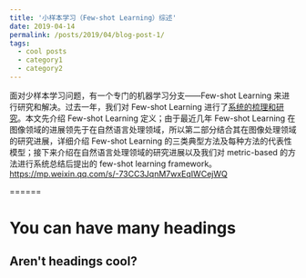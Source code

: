 ```yaml
---
title: '小样本学习（Few-shot Learning）综述'
date: 2019-04-14
permalink: /posts/2019/04/blog-post-1/
tags:
  - cool posts
  - category1
  - category2
---
```


面对少样本学习问题，有一个专门的机器学习分支——Few-shot Learning 来进行研究和解决。过去一年，我们对 Few-shot Learning 进行了[系统的梳理和研究](https://mp.weixin.qq.com/s/sp03pzg-Ead-sxm4sWyaXg)。本文先介绍 Few-shot Learning 定义；由于最近几年 Few-shot Learning 在图像领域的进展领先于在自然语言处理领域，所以第二部分结合其在图像处理领域的研究进展，详细介绍 Few-shot Learning 的三类典型方法及每种方法的代表性模型；接下来介绍在自然语言处理领域的研究进展以及我们对 metric-based 的方法进行系统总结后提出的 few-shot learning framework。
https://mp.weixin.qq.com/s/-73CC3JqnM7wxEqIWCejWQ


======

You can have many headings
======

Aren't headings cool?
------
